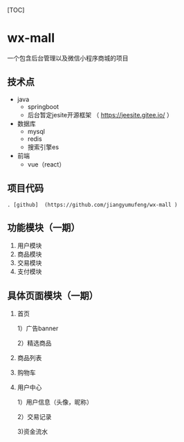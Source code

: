   [TOC] 



# wx-mall

一个包含后台管理以及微信小程序商城的项目

## 技术点

- java
  - springboot
  - 后台暂定jesite开源框架 （ https://jeesite.gitee.io/ ）
- 数据库
  - mysql
  - redis
  - 搜索引擎es
- 前端
  - vue（react）

## 项目代码
	. [github]  (https://github.com/jiangyumufeng/wx-mall )  

## 功能模块（一期）

1. 用户模块
2. 商品模块
3. 交易模块
4. 支付模块

## 具体页面模块（一期）
1. 首页

    1）广告banner
    
    2）精选商品
    
2. 商品列表
3. 购物车
4. 用户中心

    1）用户信息（头像，昵称）
    
    2）交易记录
    
    3)资金流水